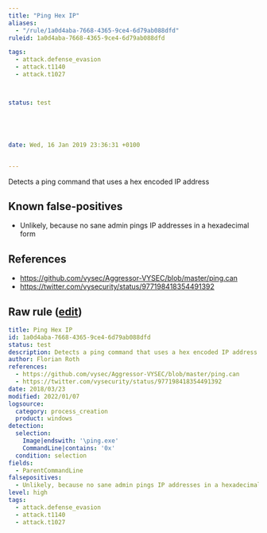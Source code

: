 ```yaml
---
title: "Ping Hex IP"
aliases:
  - "/rule/1a0d4aba-7668-4365-9ce4-6d79ab088dfd"
ruleid: 1a0d4aba-7668-4365-9ce4-6d79ab088dfd

tags:
  - attack.defense_evasion
  - attack.t1140
  - attack.t1027



status: test





date: Wed, 16 Jan 2019 23:36:31 +0100


---
```


Detects a ping command that uses a hex encoded IP address

<!--more-->


## Known false-positives

* Unlikely, because no sane admin pings IP addresses in a hexadecimal form



## References

* https://github.com/vysec/Aggressor-VYSEC/blob/master/ping.can
* https://twitter.com/vysecurity/status/977198418354491392


## Raw rule ([edit](https://github.com/SigmaHQ/sigma/edit/master/rules/windows/process_creation/proc_creation_win_susp_ping_hex_ip.yml))
```yaml
title: Ping Hex IP
id: 1a0d4aba-7668-4365-9ce4-6d79ab088dfd
status: test
description: Detects a ping command that uses a hex encoded IP address
author: Florian Roth
references:
  - https://github.com/vysec/Aggressor-VYSEC/blob/master/ping.can
  - https://twitter.com/vysecurity/status/977198418354491392
date: 2018/03/23
modified: 2022/01/07
logsource:
  category: process_creation
  product: windows
detection:
  selection:
    Image|endswith: '\ping.exe'
    CommandLine|contains: '0x'
  condition: selection
fields:
  - ParentCommandLine
falsepositives:
  - Unlikely, because no sane admin pings IP addresses in a hexadecimal form
level: high
tags:
  - attack.defense_evasion
  - attack.t1140
  - attack.t1027

```
